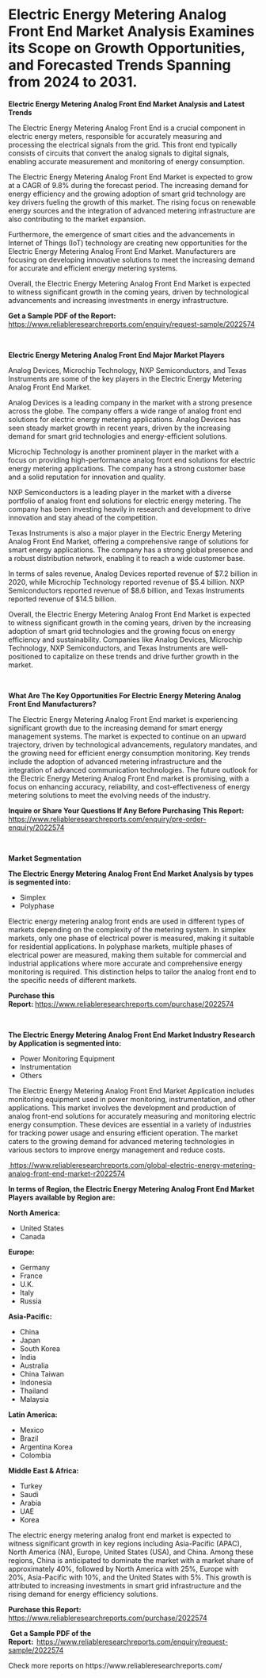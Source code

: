 <p><h1>Electric Energy Metering Analog Front End Market Analysis Examines its Scope on Growth Opportunities, and Forecasted Trends Spanning from 2024 to 2031.</h1></p><p><strong>Electric Energy Metering Analog Front End Market Analysis and Latest Trends</strong></p>
<p><p>The Electric Energy Metering Analog Front End is a crucial component in electric energy meters, responsible for accurately measuring and processing the electrical signals from the grid. This front end typically consists of circuits that convert the analog signals to digital signals, enabling accurate measurement and monitoring of energy consumption.</p><p>The Electric Energy Metering Analog Front End Market is expected to grow at a CAGR of 9.8% during the forecast period. The increasing demand for energy efficiency and the growing adoption of smart grid technology are key drivers fueling the growth of this market. The rising focus on renewable energy sources and the integration of advanced metering infrastructure are also contributing to the market expansion.</p><p>Furthermore, the emergence of smart cities and the advancements in Internet of Things (IoT) technology are creating new opportunities for the Electric Energy Metering Analog Front End Market. Manufacturers are focusing on developing innovative solutions to meet the increasing demand for accurate and efficient energy metering systems.</p><p>Overall, the Electric Energy Metering Analog Front End Market is expected to witness significant growth in the coming years, driven by technological advancements and increasing investments in energy infrastructure.</p></p>
<p><strong>Get a Sample PDF of the Report:&nbsp;</strong> <a href="https://www.reliableresearchreports.com/enquiry/request-sample/2022574">https://www.reliableresearchreports.com/enquiry/request-sample/2022574</a></p>
<p>&nbsp;</p>
<p><strong>Electric Energy Metering Analog Front End Major Market Players</strong></p>
<p><p>Analog Devices, Microchip Technology, NXP Semiconductors, and Texas Instruments are some of the key players in the Electric Energy Metering Analog Front End Market. </p><p>Analog Devices is a leading company in the market with a strong presence across the globe. The company offers a wide range of analog front end solutions for electric energy metering applications. Analog Devices has seen steady market growth in recent years, driven by the increasing demand for smart grid technologies and energy-efficient solutions.</p><p>Microchip Technology is another prominent player in the market with a focus on providing high-performance analog front end solutions for electric energy metering applications. The company has a strong customer base and a solid reputation for innovation and quality.</p><p>NXP Semiconductors is a leading player in the market with a diverse portfolio of analog front end solutions for electric energy metering. The company has been investing heavily in research and development to drive innovation and stay ahead of the competition.</p><p>Texas Instruments is also a major player in the Electric Energy Metering Analog Front End Market, offering a comprehensive range of solutions for smart energy applications. The company has a strong global presence and a robust distribution network, enabling it to reach a wide customer base.</p><p>In terms of sales revenue, Analog Devices reported revenue of $7.2 billion in 2020, while Microchip Technology reported revenue of $5.4 billion. NXP Semiconductors reported revenue of $8.6 billion, and Texas Instruments reported revenue of $14.5 billion.</p><p>Overall, the Electric Energy Metering Analog Front End Market is expected to witness significant growth in the coming years, driven by the increasing adoption of smart grid technologies and the growing focus on energy efficiency and sustainability. Companies like Analog Devices, Microchip Technology, NXP Semiconductors, and Texas Instruments are well-positioned to capitalize on these trends and drive further growth in the market.</p></p>
<p>&nbsp;</p>
<p><strong>What Are The Key Opportunities For Electric Energy Metering Analog Front End Manufacturers?</strong></p>
<p><p>The Electric Energy Metering Analog Front End market is experiencing significant growth due to the increasing demand for smart energy management systems. The market is expected to continue on an upward trajectory, driven by technological advancements, regulatory mandates, and the growing need for efficient energy consumption monitoring. Key trends include the adoption of advanced metering infrastructure and the integration of advanced communication technologies. The future outlook for the Electric Energy Metering Analog Front End market is promising, with a focus on enhancing accuracy, reliability, and cost-effectiveness of energy metering solutions to meet the evolving needs of the industry.</p></p>
<p><strong>Inquire or Share Your Questions If Any Before Purchasing This Report:</strong> <a href="https://www.reliableresearchreports.com/enquiry/pre-order-enquiry/2022574">https://www.reliableresearchreports.com/enquiry/pre-order-enquiry/2022574</a></p>
<p>&nbsp;</p>
<p><strong>Market Segmentation</strong></p>
<p><strong>The Electric Energy Metering Analog Front End Market Analysis by types is segmented into:</strong></p>
<p><ul><li>Simplex</li><li>Polyphase</li></ul></p>
<p><p>Electric energy metering analog front ends are used in different types of markets depending on the complexity of the metering system. In simplex markets, only one phase of electrical power is measured, making it suitable for residential applications. In polyphase markets, multiple phases of electrical power are measured, making them suitable for commercial and industrial applications where more accurate and comprehensive energy monitoring is required. This distinction helps to tailor the analog front end to the specific needs of different markets.</p></p>
<p><strong>Purchase this Report:&nbsp;</strong><a href="https://www.reliableresearchreports.com/purchase/2022574">https://www.reliableresearchreports.com/purchase/2022574</a></p>
<p>&nbsp;</p>
<p><strong>The Electric Energy Metering Analog Front End Market Industry Research by Application is segmented into:</strong></p>
<p><ul><li>Power Monitoring Equipment</li><li>Instrumentation</li><li>Others</li></ul></p>
<p><p>The Electric Energy Metering Analog Front End Market Application includes monitoring equipment used in power monitoring, instrumentation, and other applications. This market involves the development and production of analog front-end solutions for accurately measuring and monitoring electric energy consumption. These devices are essential in a variety of industries for tracking power usage and ensuring efficient operation. The market caters to the growing demand for advanced metering technologies in various sectors to improve energy management and reduce costs.</p></p>
<p><a href="https://www.reliableresearchreports.com/global-electric-energy-metering-analog-front-end-market-r2022574">&nbsp;https://www.reliableresearchreports.com/global-electric-energy-metering-analog-front-end-market-r2022574</a></p>
<p><strong>In terms of Region, the Electric Energy Metering Analog Front End Market Players available by Region are:</strong></p>
<p>
    <p> <strong> North America: </strong>
        <ul>
            <li>United States</li>
            <li>Canada</li>
        </ul>
        </p> 
    <p> <strong> Europe: </strong>
        <ul>
            <li>Germany</li>
            <li>France</li>
            <li>U.K.</li>
            <li>Italy</li>
            <li>Russia</li>
        </ul>
        </p> 
    <p> <strong> Asia-Pacific: </strong>
        <ul>
            <li>China</li>
            <li>Japan</li>
            <li>South Korea</li>
            <li>India</li>
            <li>Australia</li>
            <li>China Taiwan</li>
            <li>Indonesia</li>
            <li>Thailand</li>
            <li>Malaysia</li>
        </ul>
        </p> 
    <p> <strong> Latin America: </strong>
        <ul>
            <li>Mexico</li>
            <li>Brazil</li>
            <li>Argentina Korea</li>
            <li>Colombia</li>
        </ul>
        </p> 
    <p> <strong> Middle East & Africa: </strong>
        <ul>
            <li>Turkey</li>
            <li>Saudi</li>
            <li>Arabia</li>
            <li>UAE</li>
            <li>Korea</li>
        </ul>
    </p>
    </p>
<p><p>The electric energy metering analog front end market is expected to witness significant growth in key regions including Asia-Pacific (APAC), North America (NA), Europe, United States (USA), and China. Among these regions, China is anticipated to dominate the market with a market share of approximately 40%, followed by North America with 25%, Europe with 20%, Asia-Pacific with 10%, and the United States with 5%. This growth is attributed to increasing investments in smart grid infrastructure and the rising demand for energy efficiency solutions.</p></p>
<p><strong>Purchase this Report: </strong><a href="https://www.reliableresearchreports.com/purchase/2022574">https://www.reliableresearchreports.com/purchase/2022574</a></p>
<p>&nbsp;<strong>Get a Sample PDF of the Report:&nbsp;&nbsp;</strong><a href="https://www.reliableresearchreports.com/enquiry/request-sample/2022574">https://www.reliableresearchreports.com/enquiry/request-sample/2022574</a></p>
<p><strong></strong></p>
<p>Check more reports on https://www.reliableresearchreports.com/</p>